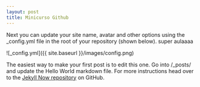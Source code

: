 ```yaml
---
layout: post
title: Minicurso Github
---
```


Next you can update your site name, avatar and other options using the _config.yml file in the root of your repository (shown below).
super aulaaaa

![_config.yml]({{ site.baseurl }}/images/config.png)

The easiest way to make your first post is to edit this one. Go into /_posts/ and update the Hello World markdown file. For more instructions head over to the [Jekyll Now repository](https://github.com/barryclark/jekyll-now) on GitHub.